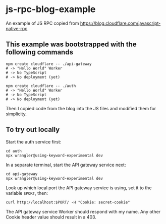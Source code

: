 # js-rpc-blog-example
An example of JS RPC copied from https://blog.cloudflare.com/javascript-native-rpc

## This example was bootstrapped with the following commands

```
npm create cloudflare -- ./api-gateway
# -> "Hello World" Worker
# -> No TypeScript
# -> No deployment (yet)

npm create cloudflare -- ./auth
# -> "Hello World" Worker
# -> No TypeScript
# -> No deployment (yet)
```

Then I copied code from the blog into the JS files and modified them for simplicity.

## To try out locally

Start the auth service first:
```
cd auth
npx wrangler@using-keyword-experimental dev
```

In a separate terminal, start the API gateway service next:
```
cd api-gateway
npx wrangler@using-keyword-experimental dev
```

Look up which local port the API gateway service is using, set it to the variable `$PORT`, then:
```
curl http://localhost:$PORT/ -H "Cookie: secret-cookie"
```

The API gateway service Worker should respond with my name. Any other Cookie header value should result in a 403.